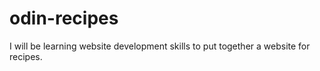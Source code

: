 # odin-recipes
I will be learning website development skills to put together a website for recipes.
